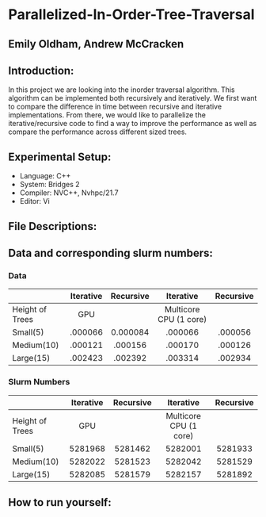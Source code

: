 # Parallelized-In-Order-Tree-Traversal <br>
## Emily Oldham, Andrew McCracken

## Introduction: 
In this project we are looking into the inorder traversal algorithm. This algorithm can be implemented both recursively and iteratively. We first want to compare the difference in time between recursive and iterative implementations. From there, we would like to parallelize the iterative/recursive code to find a way to improve the performance as well as compare the performance across different sized trees. 

## Experimental Setup: 
- Language: C++
- System: Bridges 2
- Compiler: NVC++, Nvhpc/21.7
- Editor: Vi

## File Descriptions:

## Data and corresponding slurm numbers:
### Data
|                 | Iterative | Recursive |        Iterative       | Recursive |
|-----------------|:---------:|:---------:|:----------------------:|:---------:|
| Height of Trees |    GPU    |           | Multicore CPU (1 core) |           |
| Small(5)        |  .000066  |  0.000084 |         .000066        |  .000056  |
| Medium(10)      |  .000121  |  .000156  |         .000170        |  .000126  |
| Large(15)       |  .002423  |  .002392  |         .003314        |  .002934  |
### Slurm Numbers
|                 | Iterative | Recursive |        Iterative       | Recursive |
|-----------------|:---------:|:---------:|:----------------------:|:---------:|
| Height of Trees |    GPU    |           | Multicore CPU (1 core) |           |
| Small(5)        |  5281968  |  5281462  |         5282001        |  5281933  |
| Medium(10)      |  5282022  |  5281523  |         5282042        |  5281529  |
| Large(15)       |  5282085  |  5281579  |         5282157        |  5281892  |

## How to run yourself: 


